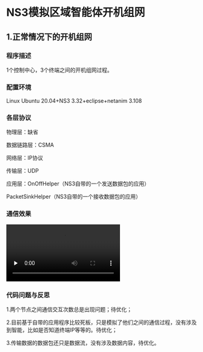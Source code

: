 # NS3模拟区域智能体开机组网

## 1.正常情况下的开机组网

### 程序描述

1个控制中心，3个终端之间的开机组网过程。

### 配置环境

Linux Ubuntu 20.04+NS3 3.32+eclipse+netanim 3.108

### 各层协议

物理层：缺省

数据链路层：CSMA

网络层：IP协议

传输层：UDP

应用层：OnOffHelper（NS3自带的一个发送数据包的应用）

PacketSinkHelper（NS3自带的一个接收数据包的应用）

### 通信效果

<video id="video" controls="" preload="none">
    <source id="mp4" src="C:/Users/fengyuting/Desktop/normal.mp4" type="video/mp4">
</video>

### 代码问题与反思

1.两个节点之间通信交互次数总是出现问题；待优化；

2.目前基于自带的应用程序比较死板，只是模拟了他们之间的通信过程，没有涉及到智能，比如是否知道终端IP等等的。待优化；

3.传输数据的数据包还只是数据流，没有涉及数据内容，待优化。
